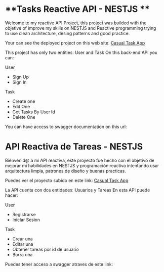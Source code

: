 # **Tasks Reactive API - NESTJS **
Welcome to my reactive API Project, this project was builded with the objetive of improve my skills on NESTJS and Reactive programming trying to use clean architecture, desing patterns and good practice.

Your can see the deployed project on this web site: [Casual Task App](https://casual-task-app.netlify.app/ "Casual Task App")

This project has only two entities: User and Task
On this back-end API you can:

User
- Sign Up
- Sign In

Task
- Create one
- Edit One
- Get Tasks By User Id
- Delete One

You can have access to swagger documentation on this url: 

# **API Reactiva de Tareas - NESTJS**
Bienvenid@ a mi API reactiva, este proyecto fue hecho con el objetivo de mejorar mi habilidades en NESTJS y programación reactiva intentando usar arquitectura limpia, patrones de diseño y buenas practicas.

Puedes ver el proyecto subido en este link: [Casual Task App](https://casual-task-app.netlify.app/ "Casual Task App")

La API cuenta con dos entidades: Usuarios y Tareas
En esta API puede hacer:

User
- Registrarse
- Iniciar Sesion

Task
- Crear una
- Editar una
- Obtener tareas por id de usuario
- Borra una


Puedes tener acceso a swagger atraves de este link: 

